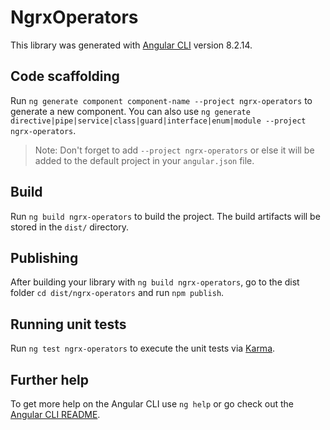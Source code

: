 # NgrxOperators

This library was generated with [Angular CLI](https://github.com/angular/angular-cli) version 8.2.14.

## Code scaffolding

Run `ng generate component component-name --project ngrx-operators` to generate a new component. You can also use `ng generate directive|pipe|service|class|guard|interface|enum|module --project ngrx-operators`.
> Note: Don't forget to add `--project ngrx-operators` or else it will be added to the default project in your `angular.json` file. 

## Build

Run `ng build ngrx-operators` to build the project. The build artifacts will be stored in the `dist/` directory.

## Publishing

After building your library with `ng build ngrx-operators`, go to the dist folder `cd dist/ngrx-operators` and run `npm publish`.

## Running unit tests

Run `ng test ngrx-operators` to execute the unit tests via [Karma](https://karma-runner.github.io).

## Further help

To get more help on the Angular CLI use `ng help` or go check out the [Angular CLI README](https://github.com/angular/angular-cli/blob/master/README.md).
